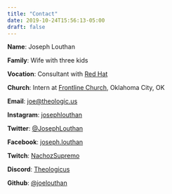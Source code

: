 ```yaml
---
title: "Contact"
date: 2019-10-24T15:56:13-05:00
draft: false
---
```


**Name**: Joseph Louthan

**Family**: Wife with three kids

**Vocation**: Consultant with [Red Hat](https://redhat.com/)

**Church**: Intern at [Frontline Church](https://frontlinechurch.com), Oklahoma City, OK

**Email**: [joe@theologic.us](mailto:joe@theologic.us)

**Instagram**: [josephlouthan](https://instagram.com/josephlouthan)

**Twitter**: [@JosephLouthan](https://twitter.com/JosephLouthan)

**Facebook**: [joseph.louthan](https://www.facebook.com/joseph.louthan)

**Twitch**: [NachozSupremo](https://www.twitch.tv/nachozsupremo)

**Discord**: [Theologicus](https://discord.gg/DntJ4rh5eN)

**Github**: [@joelouthan](https://github.com/joelouthan)